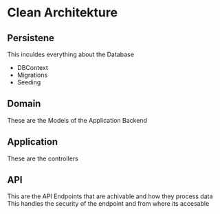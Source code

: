 # Clean Architekture
## Persistene
This inculdes everything about the Database
- DBContext
- Migrations
- Seeding

## Domain
These are the Models of the Application Backend

## Application
These are the controllers

## API
This are the API Endpoints that are achivable and how they process data
This handles the security of the endpoint and from where its accesable

